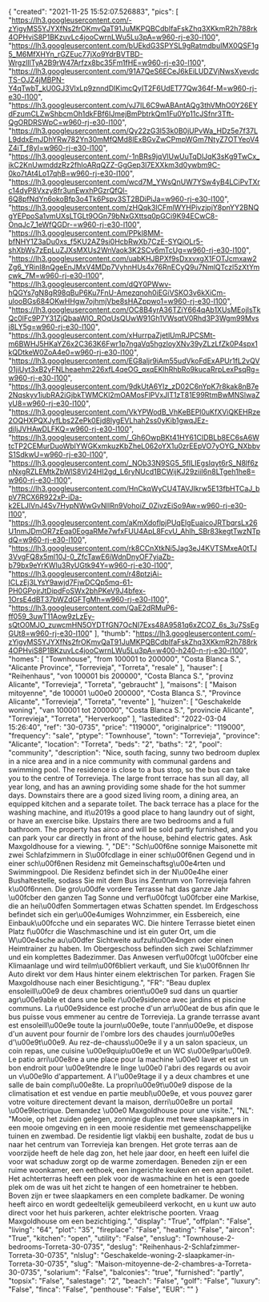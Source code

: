 {
"created": "2021-11-25 15:52:07.526883",
"pics": [
"https://lh3.googleusercontent.com/-zYigyMS5YJYXfNs2frOKmvQaT91JuMKPQBCdbIfaFskZhq3XKkmR2h788rk4OPHviS8P1BKzuvLc4jooCwrnLWu5Lu3pA=w960-rj-e30-l100",
"https://lh3.googleusercontent.com/bUEkdG3SPYSL9gRatmdbuIMX0QSF1g5_M6MfXHYn_rGZEuc77jXo9YdrBVTBD-WrgzlIlTyA2B9rW47Arfzx8bc35Fm1fHE=w960-rj-e30-l100",
"https://lh3.googleusercontent.com/91A7QeS6ECeJ6kEiLUDZVjNwsXyevdcTS-OJZ4jMBPN-Y4qTwbT_kU0GJ3VlxLp9znndDIKimcQyIT2F6UdET77Qw364f-M=w960-rj-e30-l100",
"https://lh3.googleusercontent.com/vJ7IL6C9wABAntAQg3thVMhO0Y26EYdFzumCLZwShbcmOh1dkFBf6IJmejBmPbtrkQm1Fu0Yp11cJSfnr3Tft-QgORDRSWpC=w960-rj-e30-l100",
"https://lh3.googleusercontent.com/Qy22zG3l53k0B0jUPvWa_HDz5e7f37LL9ddxEmJDhYRw782Yn30mMfQMd8lExBGvZwCPmpWGm7NtyZ7OTYeoV4Z4iT_f8yI=w960-rj-e30-l100",
"https://lh3.googleusercontent.com/-1nBRs9jqVlUwUuTqDlJqK3sKg9TwCx_ikC2KnUwmddzRz2fhIoARqQZZ-GgGep3l7EXXkm3d0ywbm9C-0ko7tAt4Lo17qhB=w960-rj-e30-l100",
"https://lh3.googleusercontent.com/wcd7M_YWsQnUW7YSw4yB4LCiPvTXrc14dyP8Vxzy8fr3unEwxhPGzrQfQl-6Q8pfNdYn6okoBfp3o4Tk6Pspv3ST2BDiPiJa=w960-rj-e30-l100",
"https://lh3.googleusercontent.com/zHQqk3ICFmlWYHPivzjpjY8pnYY2BNQgYEPpoSa1vmUXsLTGLt9OGn79bNxGXttsq0pGCi9K94ECwC8-OnqJc7_1eWfQGDr-=w960-rj-e30-l100",
"https://lh3.googleusercontent.com/PPkl8MM-bfNHY1Z3aDu0xs_f5KU2AZ9si0HcbRwXb7CzE-SYQiOLr5-shXbWs7zEpLuZJXsMXUs2WnVaok3K2SCv6mTcUg=w960-rj-e30-l100",
"https://lh3.googleusercontent.com/uabKHJBPXf9sDxxvxgX1FOTJcmxaw2Zg6_YRinI8nQgeEnJMxV4MDp7VyhnHUs4x76RnECyQ9u7NmlQTczl5zXtYmcwk_7M=w960-rj-e30-l100",
"https://lh3.googleusercontent.com/dQY0PWwv-hQGYs7gN8gR98qBuP6Ku7FnU-Amezqnoh0iEGiVSKO3v6kXiCm-ulooBGs684OKwHHgw7ojhmjVbe8sHAZppwo1=w960-rj-e30-l100",
"https://lh3.googleusercontent.com/OC8B4yrA36TZiY664qAb1XUsMEojIsTkQc0lFc9P7Y31ZjQbaaWlO_ROqUsQUwW91Gh1VWsqtV0Rhd3P3Wgm99Mvsi8LY5g=w960-rj-e30-l100",
"https://lh3.googleusercontent.com/xHurrpaZjetlUmRJPCSMt-m6BWHJ5HKaYZ6x2C363K6Fwr1p7ngaVq5hgzloyXNv39yZLzLfZk0P4spx1kQDtkeW0ZoA4e0=w960-rj-e30-l100",
"https://lh3.googleusercontent.com/EG8aljr9iAm55udVkoFdExAPUr1fL2vQV01jiUyt3xB2yFNLheaehm226xfL4qeOG_qxqEKlhRhbRo9kucaRrpLexPsqRg=w960-rj-e30-l100",
"https://lh3.googleusercontent.com/9dkUtA6YIz_zD02C6nYpK7r8kak8nB7e2Nqskyv1iubRA2iGjbkTWMCKl2mOAMosFlPVxJlT1zT81E99RtmBwMNSlwaZyU8=w960-rj-e30-l100",
"https://lh3.googleusercontent.com/VkYPWodB_VhKeBEPl0uKfXViQKEHRze2OQHXPQXJyfLbs2ZePk0Ejd8lygEVLhah2ss0yKib1gwqJEz-diIjJVHAwDLFKQ=w960-rj-e30-l100",
"https://lh3.googleusercontent.com/_Gh6OwpBKt41HY61CIDBLb8EC6sA6WtcTP2CEMurDuoWbIYWGKxmkuzKbZheL062oYX1u0zrEEpVO7yOYG_NXbbvS1SdkwU=w960-rj-e30-l100",
"https://lh3.googleusercontent.com/_NOb33N9SG5_5fILIEgsIqyt6rS_N8lf6znNxgRZLEMtkZbWlS8VI24HI2gd_L6ryNUcd1BCWijKJ29ziiI6n8LTgeh1he8=w960-rj-e30-l100",
"https://lh3.googleusercontent.com/HnCkqWyCU4TAVJIkrw5E13fbHTCaJ_bpV7RCX6R922xP-iDa-k2ELJlVnJ4Sv7HypNWwGvNIIRn9VohoiZ_0ZivzEiSo9Aw=w960-rj-e30-l100",
"https://lh3.googleusercontent.com/aKmXdoflpjPUqElgEuaicoJRTbqrsLx26U1nmJDmOR7zEqa0EogaRMe7wfxFUU4ApL8FcvU_Ahlh_SBr83kegtTwzNTpdQ=w960-rj-e30-l100",
"https://lh3.googleusercontent.com/rk8CCnXtkNi5Jag3eJ4KVTSMxeA0tTJ3VvgFQ8x5ml10J-0_ZfcTawE6iWdnDnyOF7yiaZb-b79bx9eYrKWIu3RyUGtk94Y=w960-rj-e30-l100",
"https://lh3.googleusercontent.com/r48ptzjAi-ICLzEj3LYsY9awjd7FjwDCQp5mq-61-PH0GPojrJtDipdFoSWx2bhPKeV9J4bfex-1OrsE4dBT37bWZdGFTgMh=w960-rj-e30-l100",
"https://lh3.googleusercontent.com/QaE2dRMuP6-ff059_3uwT11Aow9zLzEy-sQtO0MJO_zuwcmHN5OYDTfGN7OcNI7Exs48A9581q6xZCOZ_6s_3u7SsEgGUt8=w960-rj-e30-l100"
],
"thumb": "https://lh3.googleusercontent.com/-zYigyMS5YJYXfNs2frOKmvQaT91JuMKPQBCdbIfaFskZhq3XKkmR2h788rk4OPHviS8P1BKzuvLc4jooCwrnLWu5Lu3pA=w400-h240-n-rj-e30-l100",
"homes": [
"Townhouse",
"from 100001 to 200000",
"Costa Blanca S.",
"Alicante Province",
"Torrevieja",
"Torreta",
"resale"
],
"hauser": [
"Reihenhaus",
"von 100001 bis 200000",
"Costa Blanca S.",
"provinz Alicante",
"Torrevieja",
"Torreta",
"gebraucht"
],
"maisons": [
"Maison mitoyenne",
"de 100001 \u00e0 200000",
"Costa Blanca S.",
"Province Alicante",
"Torrevieja",
"Torreta",
"revente"
],
"huizen": [
"Geschakelde woning",
"van 100001 tot 200000",
"Costa Blanca S.",
"provincie Alicante",
"Torrevieja",
"Torreta",
"Herverkoop"
],
"lastedited": "2022-03-04 15:26:40",
"ref": "30-0735",
"price": "119000",
"originalprice": "119000",
"frequency": "sale",
"ptype": "Townhouse",
"town": "Torrevieja",
"province": "Alicante",
"location": "Torreta",
"beds": "2",
"baths": "2",
"pool": "community",
"description": "Nice, south facing, sunny two bedroom duplex in a nice area and in a nice community with communal gardens and swimming pool. The residence is close to a bus stop, so the bus can take you to the centre of Torrevieja. The large front terrace has sun all day, all year long, and has an awning providing some shade for the hot summer days. Downstairs there are a good sized living room, a dining area, an equipped kitchen and a separate toilet. The back terrace has a place for the washing machine, and it\u2019s a good place to hang laundry out of sight, or have an exercise bike. Upstairs there are two bedrooms and a full bathroom. The property has airco and will be sold partly furnished, and you can park your car directly in front of the house, behind electric gates. Ask Maxgoldhouse for a viewing.  ",
"DE": "Sch\u00f6ne sonnige Maisonette mit zwei Schlafzimmern in S\u00fcdlage in einer sch\u00f6nen Gegend und in einer sch\u00f6nen Residenz mit Gemeinschaftsg\u00e4rten und Swimmingpool. Die Residenz befindet sich in der N\u00e4he einer Bushaltestelle, sodass Sie mit dem Bus ins Zentrum von Torrevieja fahren k\u00f6nnen. Die gro\u00dfe vordere Terrasse hat das ganze Jahr \u00fcber den ganzen Tag Sonne und verf\u00fcgt \u00fcber eine Markise, die an hei\u00dfen Sommertagen etwas Schatten spendet. Im Erdgeschoss befindet sich ein ger\u00e4umiges Wohnzimmer, ein Essbereich, eine Einbauk\u00fcche und ein separates WC. Die hintere Terrasse bietet einen Platz f\u00fcr die Waschmaschine und ist ein guter Ort, um die W\u00e4sche au\u00dfer Sichtweite aufzuh\u00e4ngen oder einen Heimtrainer zu haben. Im Obergeschoss befinden sich zwei Schlafzimmer und ein komplettes Badezimmer. Das Anwesen verf\u00fcgt \u00fcber eine Klimaanlage und wird teilm\u00f6bliert verkauft, und Sie k\u00f6nnen Ihr Auto direkt vor dem Haus hinter einem elektrischen Tor parken. Fragen Sie Maxgoldhouse nach einer Besichtigung.",
"FR": "Beau duplex ensoleill\u00e9 de deux chambres orient\u00e9 sud dans un quartier agr\u00e9able et dans une belle r\u00e9sidence avec jardins et piscine communs. La r\u00e9sidence est proche d'un arr\u00eat de bus afin que le bus puisse vous emmener au centre de Torrevieja. La grande terrasse avant est ensoleill\u00e9e toute la journ\u00e9e, toute l'ann\u00e9e, et dispose d'un auvent pour fournir de l'ombre lors des chaudes journ\u00e9es d'\u00e9t\u00e9. Au rez-de-chauss\u00e9e il y a un salon spacieux, un coin repas, une cuisine \u00e9quip\u00e9e et un WC s\u00e9par\u00e9. Le patio arri\u00e8re a une place pour la machine \u00e0 laver et est un bon endroit pour \u00e9tendre le linge \u00e0 l'abri des regards ou avoir un v\u00e9lo d'appartement. A l'\u00e9tage il y a deux chambres et une salle de bain compl\u00e8te. La propri\u00e9t\u00e9 dispose de la climatisation et est vendue en partie meubl\u00e9e, et vous pouvez garer votre voiture directement devant la maison, derri\u00e8re un portail \u00e9lectrique. Demandez \u00e0 Maxgoldhouse pour une visite.",
"NL": "Mooie, op het zuiden gelegen, zonnige duplex met twee slaapkamers in een mooie omgeving en in een mooie residentie met gemeenschappelijke tuinen en zwembad. De residentie ligt vlakbij een bushalte, zodat de bus u naar het centrum van Torrevieja kan brengen. Het grote terras aan de voorzijde heeft de hele dag zon, het hele jaar door, en heeft een luifel die voor wat schaduw zorgt op de warme zomerdagen. Beneden zijn er een ruime woonkamer, een eethoek, een ingerichte keuken en een apart toilet. Het achterterras heeft een plek voor de wasmachine en het is een goede plek om de was uit het zicht te hangen of een hometrainer te hebben. Boven zijn er twee slaapkamers en een complete badkamer. De woning heeft airco en wordt gedeeltelijk gemeubileerd verkocht, en u kunt uw auto direct voor het huis parkeren, achter elektrische poorten. Vraag Maxgoldhouse om een bezichtiging.",
"display": "True",
"offplan": "False",
"living": "64",
"plot": "35",
"fireplace": "False",
"heating": "False",
"aircon": "True",
"kitchen": "open",
"utility": "False",
"enslug": "Townhouse-2-bedrooms-Torreta-30-0735",
"deslug": "Reihenhaus-2-Schlafzimmer-Torreta-30-0735",
"nlslug": "Geschakelde-woning-2-slaapkamer-in-Torreta-30-0735",
"slug": "Maison-mitoyenne-de-2-chambres-a-Torreta-30-0735",
"solarium": "False",
"balconies": "true",
"furnished": "partly",
"topsix": "False",
"salestage": "2",
"beach": "False",
"golf": "False",
"luxury": "False",
"finca": "False",
"penthouse": "False",
"EUR": ""
}